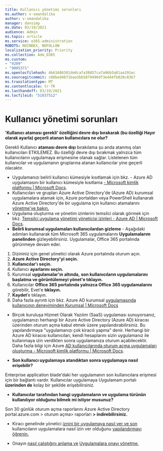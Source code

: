 ```yaml
---
title: Kullanıcı yönetimi sorunları
ms.author: v-smandalika
author: v-smandalika
manager: dansimp
ms.date: 03/19/2021
audience: Admin
ms.topic: article
ms.service: o365-administration
ROBOTS: NOINDEX, NOFOLLOW
localization_priority: Priority
ms.collection: Adm_O365
ms.custom:
- "9209"
- "9005371"
ms.openlocfilehash: 4b61686381de0cafa38857ca7a96b3a81aa191ec
ms.sourcegitcommit: c08bed4071baa3bb5879496df3ed44fb828c8367
ms.translationtype: MT
ms.contentlocale: tr-TR
ms.lasthandoff: 03/19/2021
ms.locfileid: "51037512"
---
```

# <a name="user-management-issues"></a>Kullanıcı yönetimi sorunları

**'Kullanıcı ataması gerekli' özelliğini devre dışı bırakarak (bu özelliği Hayır olarak ayarla) geçerli atanan kullanıcılara ne olur?**

Gerekli Kullanıcı **ataması devre dışı** bırakılama şu anda atanmış olan kullanıcıları ETKILEMEZ. Bu özelliği devre dışı bırakmak yalnızca tüm kullanıcıların uygulamaya erişmesine olanak sağlar. Listelenen tüm kullanıcılar ve uygulamanın gruplarına atanan kullanıcılar yine geçerli olacaktır.

- Uygulamanızı belirli kullanıcı kümesiyle kısıtlamak için bkz. - Azure AD uygulamasını bir kullanıcı kümesiyle kısıtlama [- Microsoft kimlik platformu | Microsoft Docs](https://docs.microsoft.com/azure/active-directory/develop/howto-restrict-your-app-to-a-set-of-users#:~:text=Select%20the%20application%20you%20want%2cand%20set%20it%20to%20Yes.).
- Kullanıcıları ve grupları Azure Active Directory'de (Azure AD) kurumsal uygulamalara atamak için, Azure portaldan veya PowerShell kullanarak Azure Active Directory'de bir uygulama için kullanıcı atamalarını [yönetme'ye bakın.](https://docs.microsoft.com/azure/active-directory/manage-apps/assign-user-or-group-access-portal)
- Uygulama oluşturma ve yönetim izinlerini temsilci olarak görmek için bkz. [Temsilci uygulama yönetimi yöneticisi izinleri - Azure AD | Microsoft Docs](https://docs.microsoft.com/azure/active-directory/roles/delegate-app-roles).
- **Belirli kurumsal uygulamaları kullanıcılardan gizleme** - Aşağıdaki adımları kullanarak tüm Microsoft 365 uygulamalarını **Uygulamalarım panelinden** gizleyebilirsiniz. Uygulamalar, Office 365 portalında görünmeye devam eder.

 1. Dizininiz için genel yönetici olarak Azure portalında oturum açın. 
 2. **Azure Active Directory'yi seçin.** 
 3. **Kullanıcılar'ı seçin.** 
 4. Kullanıcı **ayarlarını seçin.** 
 5. Kurumsal **uygulamalar'ın altında,** **son kullanıcıların uygulamalarını başlatma ve görüntülemeyi yönet'e tıklayın.** 
 6. Kullanıcılar **Office 365 portalında yalnızca Office 365 uygulamalarını** görebilir, Evet'e **tıklayın.** 
 7. **Kaydet**’e tıklayın. 
 8. Daha fazla ayrıntı için bkz. Azure AD kurumsal [uygulamasında kullanıcının deneyiminden Kurumsal | Microsoft Docs](https://docs.microsoft.com/azure/active-directory/manage-apps/hide-application-from-user-portal#:~:text=%20Hide%20an%20application%20from%20the%20end%20user,6%20Click%20Properties.%207%20Click%20Save.%20See%20More.)

- Birçok kuruluşa Hizmet Olarak Yazılım (SaaS) uygulaması sunuyorsanız, uygulamanızı herhangi bir Azure Active Directory (Azure AD) kiracısı üzerinden oturum açma kabul etmek üzere yapılandırabilirsiniz. Bu yapılandırmaya "uygulamanızı çok kiracılı yapma" denir. Herhangi bir Azure AD kiracısı kullanıcıları, kendi hesaplarını sizin uygulamanız ile kullanmaya izin verdikten sonra uygulamanıza oturum açabilecektir. Daha fazla bilgi için Azure [AD kullanıcılarında oturum açma uygulamaları oluşturma - Microsoft kimlik platformu | Microsoft Docs](https://docs.microsoft.com/azure/active-directory/develop/howto-convert-app-to-be-multi-tenant).

- **Son kullanıcı uygulamaya atandıktan sonra uygulamaya nasıl erişebilir?**

Enterprise application blade'daki her uygulamanın son kullanıcılara erişmesi için bir bağlantı vardır. Kullanıcılar uygulamaya Uygulamam portalı **üzerinden de** kolay bir şekilde erişebilirsiniz.

- **Kullanıcılar tarafından hangi uygulamaların ve uygulama türünün kullanılıyor olduğunu bilmek mi istiyor musunuz?**

Son 30 günlük oturum açma raporlarını Azure Active Directory portal.azure.com > oturum açma> raporları **> indirebilirsiniz.**

- Kiracı genelinde yönetici [iznini bir uygulamaya nasıl ver ve son](https://docs.microsoft.com/azure/active-directory/manage-apps/grant-admin-consent) kullanıcıların uygulamalara nasıl izin ver olduğunu [yapılandırmayı öğrenin.](https://docs.microsoft.com/azure/active-directory/manage-apps/configure-user-consent)

- Onayın [nasıl çalıştığını anlama ve](https://docs.microsoft.com/azure/active-directory/develop/v2-permissions-and-consent) [Uygulamalara onayı yönetme.](https://docs.microsoft.com/azure/active-directory/manage-apps/manage-consent-requests)


